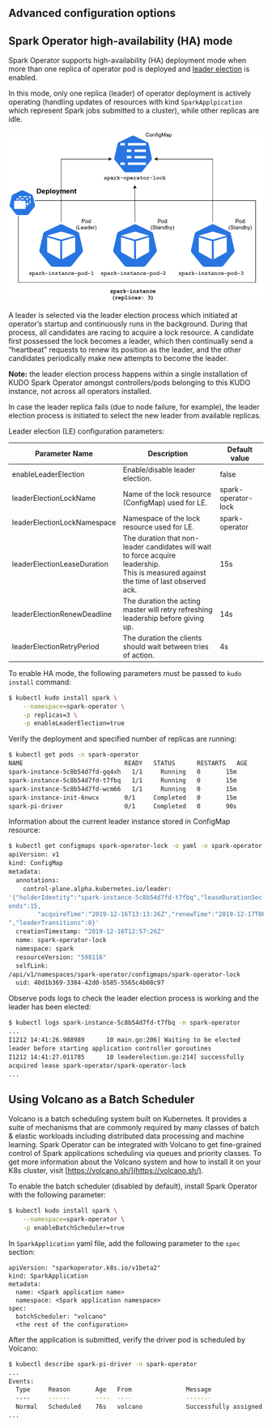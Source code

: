 Advanced configuration options
---

## Spark Operator high-availability (HA) mode

Spark Operator supports high-availability (HA) deployment mode when more than one replica of operator pod is deployed and [leader election](https://en.wikipedia.org/wiki/Leader_election) is enabled. 

In this mode, only one replica (leader) of operator deployment is actively operating 
(handling updates of resources with kind `SparkApplpication` which represent Spark jobs submitted to a cluster), while other replicas are idle.

![](resources/img/ha.png)

A leader is selected via the leader election process which initiated at operator’s startup and continuously runs in the background. During that process, all candidates are racing to acquire a lock resource. A candidate first possessed the lock becomes a leader, which then continually send a “heartbeat” requests to renew its position as the leader, and the other candidates periodically make new attempts to become the leader.

**Note:** the leader election process happens within a single installation of KUDO Spark Operator amongst controllers/pods belonging to this KUDO instance, not across all operators installed.

In case the leader replica fails (due to node failure, for example), the leader election process is initiated to select the new leader from available replicas.

Leader election (LE) configuration parameters:

| Parameter Name                | Description                                                                                                                               | Default value    	|
|-----------------------------	|--------------------------------------------------------------------------------------------------------------------------------------------	|---------------------	|
| enableLeaderElection        	| Enable/disable leader election.                                                                                                            	| false               	|
| leaderElectionLockName      	| Name of the lock resource (ConfigMap) used for LE.                                                                                         	| spark-operator-lock 	|
| leaderElectionLockNamespace 	| Namespace of the lock resource used for LE.                                                                                                	| spark-operator      	|
| leaderElectionLeaseDuration 	| The duration that non-leader candidates will wait to force acquire leadership. <br>This is measured against the time of last observed ack. 	| 15s                 	|
| leaderElectionRenewDeadline 	| The duration the acting master will retry refreshing leadership before giving up.                                                          	| 14s                 	|
| leaderElectionRetryPeriod   	| The duration the clients should wait between tries of action.                                                                              	| 4s                  	|

To enable HA mode, the following parameters must be passed to `kudo install` command:
```bash
$ kubectl kudo install spark \
    --namespace=spark-operator \
    -p replicas=3 \
    -p enableLeaderElection=true

```

Verify the deployment and specified number of replicas are running:
```bash
$ kubectl get pods -n spark-operator                  
NAME                          	READY   STATUS  	RESTARTS   AGE
spark-instance-5c8b54d7fd-gq4xh   1/1     Running 	0      	15m
spark-instance-5c8b54d7fd-t7fbq   1/1     Running 	0      	15m
spark-instance-5c8b54d7fd-wcm66   1/1     Running 	0      	15m
spark-instance-init-6nwcx     	0/1     Completed   0      	15m
spark-pi-driver               	0/1     Completed   0      	90s
```

Information about the current leader instance stored in ConfigMap resource:
```bash
$ kubectl get configmaps spark-operator-lock -o yaml -n spark-operator
apiVersion: v1
kind: ConfigMap
metadata:
  annotations:
    control-plane.alpha.kubernetes.io/leader: 
'{"holderIdentity":"spark-instance-5c8b54d7fd-t7fbq","leaseDurationSec
onds":15,
        "acquireTime":"2019-12-16T13:13:26Z","renewTime":"2019-12-17T08:38:03Z
","leaderTransitions":0}'
  creationTimestamp: "2019-12-16T12:57:26Z"
  name: spark-operator-lock
  namespace: spark
  resourceVersion: "598116"
  selfLink: 
/api/v1/namespaces/spark-operator/configmaps/spark-operator-lock
  uid: 40d1b369-3384-42d0-b585-5565c4b08c97
```

Observe pods logs to check the leader election process is working and the leader has been elected:
```bash
$ kubectl logs spark-instance-5c8b54d7fd-t7fbq -n spark-operator
...
I1212 14:41:26.988989      10 main.go:206] Waiting to be elected 
leader before starting application controller goroutines
I1212 14:41:27.011785      10 leaderelection.go:214] successfully 
acquired lease spark-operator/spark-operator-lock
...

```

## Using Volcano as a Batch Scheduler

Volcano is a batch scheduling system built on Kubernetes. It provides a suite of mechanisms that are commonly required by many classes of batch & elastic workloads including distributed data processing and machine learning. Spark Operator can be integrated with Volcano to get fine-grained control of Spark applications scheduling via queues and priority classes. To get more information about the Volcano system and how to install it on your K8s cluster, visit [https://volcano.sh/](https://volcano.sh/).

To enable the batch scheduler (disabled by default), install Spark Operator with the following parameter:

```bash
$ kubectl kudo install spark \
    --namespace=spark-operator \
    -p enableBatchScheduler=true
```
In `SparkApplication` yaml file, add the following parameter to the `spec` section:
```
apiVersion: "sparkoperator.k8s.io/v1beta2"
kind: SparkApplication
metadata:
  name: <Spark application name>
  namespace: <Spark application namespace>
spec:
  batchScheduler: "volcano"
  <the rest of the configuration>
```
After the application is submitted, verify the driver pod is scheduled by Volcano:

```bash
$ kubectl describe spark-pi-driver -n spark-operator
...
Events:
  Type     Reason       Age   From               Message
  ----     ------       ----  ----               -------
  Normal   Scheduled    76s   volcano            Successfully assigned spark-operator/spark-pi-driver to <node-name>
...
```
